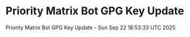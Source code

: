 # Priority Matrix Bot GPG Key Update

Priority Matrix Bot GPG Key Update - Sun Sep 22 18:53:33 UTC 2025
